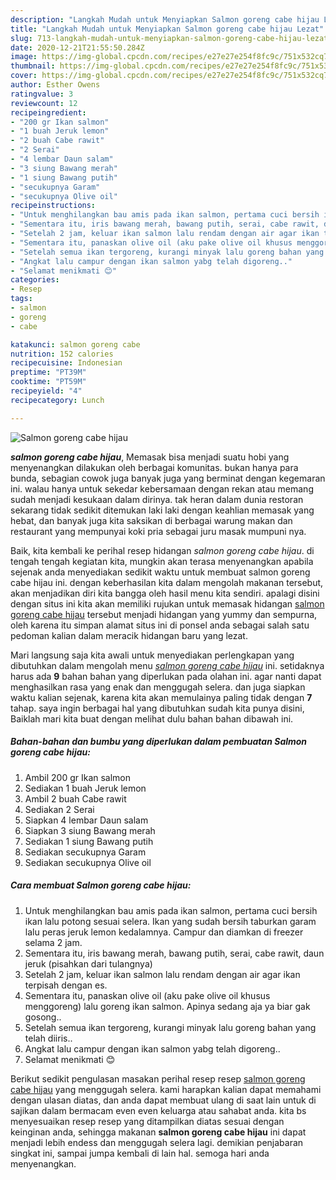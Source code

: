```yaml
---
description: "Langkah Mudah untuk Menyiapkan Salmon goreng cabe hijau Lezat"
title: "Langkah Mudah untuk Menyiapkan Salmon goreng cabe hijau Lezat"
slug: 713-langkah-mudah-untuk-menyiapkan-salmon-goreng-cabe-hijau-lezat
date: 2020-12-21T21:55:50.284Z
image: https://img-global.cpcdn.com/recipes/e27e27e254f8fc9c/751x532cq70/salmon-goreng-cabe-hijau-foto-resep-utama.jpg
thumbnail: https://img-global.cpcdn.com/recipes/e27e27e254f8fc9c/751x532cq70/salmon-goreng-cabe-hijau-foto-resep-utama.jpg
cover: https://img-global.cpcdn.com/recipes/e27e27e254f8fc9c/751x532cq70/salmon-goreng-cabe-hijau-foto-resep-utama.jpg
author: Esther Owens
ratingvalue: 3
reviewcount: 12
recipeingredient:
- "200 gr Ikan salmon"
- "1 buah Jeruk lemon"
- "2 buah Cabe rawit"
- "2 Serai"
- "4 lembar Daun salam"
- "3 siung Bawang merah"
- "1 siung Bawang putih"
- "secukupnya Garam"
- "secukupnya Olive oil"
recipeinstructions:
- "Untuk menghilangkan bau amis pada ikan salmon, pertama cuci bersih ikan lalu potong sesuai selera. Ikan yang sudah bersih taburkan garam lalu peras jeruk lemon kedalamnya. Campur dan diamkan di freezer selama 2 jam."
- "Sementara itu, iris bawang merah, bawang putih, serai, cabe rawit, daun jeruk (pisahkan dari tulangnya)"
- "Setelah 2 jam, keluar ikan salmon lalu rendam dengan air agar ikan terpisah dengan es."
- "Sementara itu, panaskan olive oil (aku pake olive oil khusus menggoreng) lalu goreng ikan salmon. Apinya sedang aja ya biar gak gosong.."
- "Setelah semua ikan tergoreng, kurangi minyak lalu goreng bahan yang telah diiris.."
- "Angkat lalu campur dengan ikan salmon yabg telah digoreng.."
- "Selamat menikmati 😊"
categories:
- Resep
tags:
- salmon
- goreng
- cabe

katakunci: salmon goreng cabe 
nutrition: 152 calories
recipecuisine: Indonesian
preptime: "PT39M"
cooktime: "PT59M"
recipeyield: "4"
recipecategory: Lunch

---
```



![Salmon goreng cabe hijau](https://img-global.cpcdn.com/recipes/e27e27e254f8fc9c/751x532cq70/salmon-goreng-cabe-hijau-foto-resep-utama.jpg)

<b><i>salmon goreng cabe hijau</i></b>, Memasak bisa menjadi suatu hobi yang menyenangkan dilakukan oleh berbagai komunitas. bukan hanya para bunda, sebagian cowok juga banyak juga yang berminat dengan kegemaran ini. walau hanya untuk sekedar kebersamaan dengan rekan atau memang sudah menjadi kesukaan dalam dirinya. tak heran dalam dunia restoran sekarang tidak sedikit ditemukan laki laki dengan keahlian memasak yang hebat, dan banyak juga kita saksikan di berbagai warung makan dan restaurant yang mempunyai koki pria sebagai juru masak mumpuni nya.



Baik, kita kembali ke perihal resep hidangan <i>salmon goreng cabe hijau</i>. di tengah tengah kegiatan kita, mungkin akan terasa menyenangkan apabila sejenak anda menyediakan sedikit waktu untuk membuat salmon goreng cabe hijau ini. dengan keberhasilan kita dalam mengolah makanan tersebut, akan menjadikan diri kita bangga oleh hasil menu kita sendiri. apalagi disini dengan situs ini kita akan memiliki rujukan untuk memasak hidangan <u>salmon goreng cabe hijau</u> tersebut menjadi hidangan yang yummy dan sempurna, oleh karena itu simpan alamat situs ini di ponsel anda sebagai salah satu pedoman kalian dalam meracik hidangan baru yang lezat.


Mari langsung saja kita awali untuk menyediakan perlengkapan yang dibutuhkan dalam mengolah menu <u><i>salmon goreng cabe hijau</i></u> ini. setidaknya harus ada <b>9</b> bahan bahan yang diperlukan pada olahan ini. agar nanti dapat menghasilkan rasa yang enak dan menggugah selera. dan juga siapkan waktu kalian sejenak, karena kita akan memulainya paling tidak dengan <b>7</b> tahap. saya ingin berbagai hal yang dibutuhkan sudah kita punya disini, Baiklah mari kita buat dengan melihat dulu bahan bahan dibawah ini.

<!--inarticleads1-->

##### Bahan-bahan dan bumbu yang diperlukan dalam pembuatan Salmon goreng cabe hijau:

1. Ambil 200 gr Ikan salmon
1. Sediakan 1 buah Jeruk lemon
1. Ambil 2 buah Cabe rawit
1. Sediakan 2 Serai
1. Siapkan 4 lembar Daun salam
1. Siapkan 3 siung Bawang merah
1. Sediakan 1 siung Bawang putih
1. Sediakan secukupnya Garam
1. Sediakan secukupnya Olive oil




<!--inarticleads2-->

##### Cara membuat Salmon goreng cabe hijau:

1. Untuk menghilangkan bau amis pada ikan salmon, pertama cuci bersih ikan lalu potong sesuai selera. Ikan yang sudah bersih taburkan garam lalu peras jeruk lemon kedalamnya. Campur dan diamkan di freezer selama 2 jam.
1. Sementara itu, iris bawang merah, bawang putih, serai, cabe rawit, daun jeruk (pisahkan dari tulangnya)
1. Setelah 2 jam, keluar ikan salmon lalu rendam dengan air agar ikan terpisah dengan es.
1. Sementara itu, panaskan olive oil (aku pake olive oil khusus menggoreng) lalu goreng ikan salmon. Apinya sedang aja ya biar gak gosong..
1. Setelah semua ikan tergoreng, kurangi minyak lalu goreng bahan yang telah diiris..
1. Angkat lalu campur dengan ikan salmon yabg telah digoreng..
1. Selamat menikmati 😊




Berikut sedikit pengulasan masakan perihal resep resep <u>salmon goreng cabe hijau</u> yang menggugah selera. kami harapkan kalian dapat memahami dengan ulasan diatas, dan anda dapat membuat ulang di saat lain untuk di sajikan dalam bermacam even even keluarga atau sahabat anda. kita bs menyesuaikan resep resep yang ditampilkan diatas sesuai dengan keinginan anda, sehingga makanan <b>salmon goreng cabe hijau</b> ini dapat menjadi lebih endess dan menggugah selera lagi. demikian penjabaran singkat ini, sampai jumpa kembali di lain hal. semoga hari anda menyenangkan.
